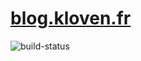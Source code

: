 # [blog.kloven.fr](https://blog.kloven.fr)

![build-status](https://github.com/Kl0ven/Kl0ven.github.io/actions/workflows/jekyll-gh-pages.yaml/badge.svg)
